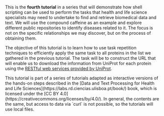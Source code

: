 <script>
import Alert from "$components/Alert.svelte";
</script>

This is the **fourth tutorial** in a series that will demonstrate how shell scripting can be used to perform the tasks that health and life science specialists may need to undertake to find and retrieve biomedical data and text. We will use the compound caffeine as an example and explore different public repositories to identify diseases related to it. The focus is not on the specific relationships we may discover, but on the process of obtaining them.

The objective of this tutorial is to learn how to use task repetition techniques to efficiently apply the same task to all proteins in the list we gathered in the previous tutorial. The task will be to construct the URL that will enable us to download the information from UniProt for each protein using the [RESTful web services provided by UniProt](https://www.uniprot.org/help/api).

<Alert>
This tutorial is part of a series of tutorials adapted as interactive versions of the hands-on steps described in the [Data and Text Processing for Health and Life Sciences](https://labs.rd.ciencias.ulisboa.pt/book/) book, which is licensed under the [CC BY 4.0](https://creativecommons.org/licenses/by/4.0/). In general, the contents are the same, but access to data via `curl` is not possible, so the tutorials will use local files. 
</Alert>
